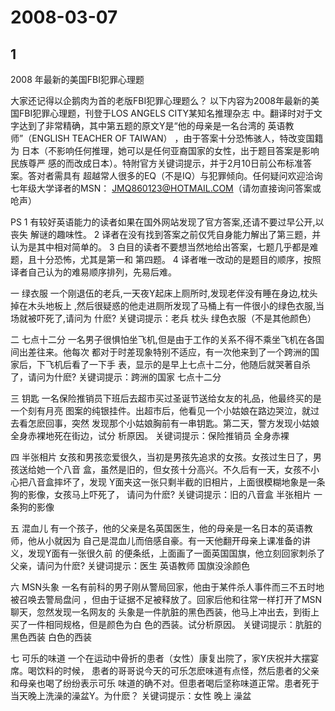 # 2008-03-07

## 1

2008 年最新的美国FBI犯罪心理题


大家还记得以企鹅肉为首的老版FBI犯罪心理题么？  以下内容为2008年最新的美国FBI犯罪心理题，刊登于LOS ANGELS CITY某知名推理杂志  中。翻译时对于文字达到了非常精确，其中第五题的原文Y是“他的母亲是一名台湾的  英语教师”（ENGLISH TEACHER OF TAIWAN） ，由于答案十分恐怖骇人，特改变国籍为  日本（不影响任何推理，她可以是任何亚裔国家的女性，出于题目答案是影响民族尊严  感的而改成日本）。特附官方关键词提示，并于2月10日前公布标准答案。答对者需具有  超越常人很多的EQ（不是IQ）与犯罪倾向。任何疑问欢迎洽询七年级大学译者的MSN：  JMQ860123@HOTMAIL.COM（请勿直接询问答案或呛声） 

PS 1 有较好英语能力的读者如果在国外网站发现了官方答案,还请不要过早公开,以丧失  解谜的趣味性。  2 译者在没有找到答案之前仅凭自身能力解出了第三题，并认为是其中相对简单的。  3 白目的读者不要想当然地给出答案，七题几乎都是难题，且十分恐怖，尤其是第一和  第四题。  4 译者唯一改动的是题目的顺序，按照译者自己认为的难易顺序排列，先易后难。 


一 绿衣服  一个刚退伍的老兵,一天夜Y起床上厕所时,发现老伴没有睡在身边,枕头掉在木头地板上  ,然后很疑惑的他走进厕所发现了马桶上有一件很小的绿色衣服,当场就被吓死了,请问为  什麽?  关键词提示：老兵 枕头 绿色衣服（不是其他颜色） 


二 七点十二分  一名男子很惧怕坐飞机,但是由于工作的关系不得不乘坐飞机在各国间出差往来。他每次  都对于时差现象特别不适应，有一次他来到了一个跨洲的国家后，下飞机后看了一下手  表，显示的是早上七点十二分，他随后就哭著自杀了，请问为什麽?  关键词提示：跨洲的国家 七点十二分 


三 钥匙  一名保险推销员下班后去超市买过圣诞节送给女友的礼品，他最终买的是一个刻有月亮  图案的纯银挂件。出超市后，他看见一个小姑娘在路边哭泣，就过去看怎麽回事，突然  发现那个小姑娘胸前有一串钥匙。第二天，警方发现小姑娘全身赤裸地死在街边，试分  析原因。  关键词提示：保险推销员 全身赤裸 


四 半张相片  女孩和男孩恋爱很久，当初是男孩先追求的女孩。女孩过生日了，男孩送给她一个八音  盒，虽然是旧的，但女孩十分高兴。不久后有一天，女孩不小心把八音盒摔坏了，发现  Y面夹这一张只剩半截的旧相片，上面很模糊地象是一条狗的影像，女孩马上吓死了，  请问为什麽?  关键词提示：旧的八音盒 半张相片 一条狗的影像 


五 混血儿  有一个孩子，他的父亲是名英国医生，他的母亲是一名日本的英语教师，他从小就因为  自己是混血儿而倍感自豪。有一天他翻开母亲上课准备的讲义，发现Y面有一张很久前  的便条纸，上面画了一面英国国旗，他立刻回家刺杀了父亲，请问为什麽?  关键词提示：医生 英语教师 国旗没涂颜色 


六 MSN头象  一名有前科的男子刚从警局回家，他由于某件杀人事件而三不五时地被召唤去警局盘问  ，但由于证据不足被释放了。回家后他和往常一样打开了MSN聊天，忽然发现一名网友的  头象是一件肮脏的黑色西装，他马上冲出去，到街上买了一件相同规格，但是颜色为白  色的西装。试分析原因。  关键词提示：肮脏的黑色西装 白色的西装 


七 可乐的味道  一个在运动中骨折的患者（女性）康复出院了，家Y庆祝并大摆宴席。喝饮料的时候，  患者的哥哥说今天的可乐怎麽味道有点怪，然后患者的父亲和母亲也喝了纷纷表示可乐  味道的确不对。但患者喝后坚称味道正常。患者死于当天晚上洗澡的澡盆Y。为什麽？  关键词提示：女性 晚上 澡盆 




